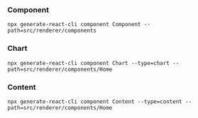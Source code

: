 ### Component

```
npx generate-react-cli component Component --path=src/renderer/components
```

### Chart

```
npx generate-react-cli component Chart --type=chart --path=src/renderer/components/Home
```

### Content

```
npx generate-react-cli component Content --type=content --path=src/renderer/components/Home
```

